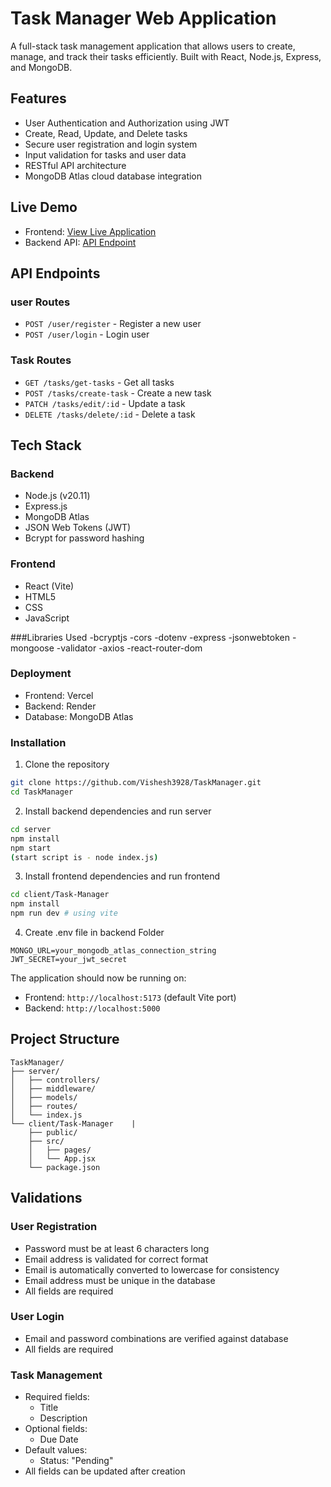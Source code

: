 # Task Manager Web Application

A full-stack task management application that allows users to create, manage, and track their tasks efficiently. Built with React, Node.js, Express, and MongoDB.

## Features

- User Authentication and Authorization using JWT
- Create, Read, Update, and Delete tasks
- Secure user registration and login system
- Input validation for tasks and user data
- RESTful API architecture
- MongoDB Atlas cloud database integration

## Live Demo

- Frontend: [View Live Application](https://task-manager-tp4x.vercel.app/)
- Backend API: [API Endpoint](https://taskmanager-cicm.onrender.com)

## API Endpoints

### user Routes
- `POST /user/register` - Register a new user
- `POST /user/login` - Login user

### Task Routes
- `GET /tasks/get-tasks` - Get all tasks
- `POST /tasks/create-task` - Create a new task
- `PATCH /tasks/edit/:id` - Update a task
- `DELETE /tasks/delete/:id` - Delete a task


## Tech Stack

### Backend
- Node.js (v20.11)
- Express.js
- MongoDB Atlas
- JSON Web Tokens (JWT)
- Bcrypt for password hashing

### Frontend
- React (Vite)
- HTML5
- CSS
- JavaScript

###Libraries Used
-bcryptjs
-cors
-dotenv
-express
-jsonwebtoken
-mongoose
-validator
-axios
-react-router-dom  

### Deployment
- Frontend: Vercel
- Backend: Render
- Database: MongoDB Atlas

### Installation

1. Clone the repository
```bash
git clone https://github.com/Vishesh3928/TaskManager.git
cd TaskManager
```
2. Install backend dependencies and run server
```bash
cd server
npm install
npm start 
(start script is - node index.js)
```
3. Install frontend dependencies and run frontend
```bash
cd client/Task-Manager
npm install
npm run dev # using vite
```
4. Create .env file in backend Folder
```env
MONGO_URL=your_mongodb_atlas_connection_string
JWT_SECRET=your_jwt_secret
```

The application should now be running on:
- Frontend: `http://localhost:5173` (default Vite port)
- Backend: `http://localhost:5000`


## Project Structure
```
TaskManager/
├── server/
│   ├── controllers/
│   ├── middleware/
│   ├── models/
│   ├── routes/
│   └── index.js
└── client/Task-Manager    |
    ├── public/
    ├── src/
    │   ├── pages/
    │   └── App.jsx
    └── package.json
```

## Validations

### User Registration
- Password must be at least 6 characters long
- Email address is validated for correct format
- Email is automatically converted to lowercase for consistency
- Email address must be unique in the database
- All fields are required

### User Login
- Email and password combinations are verified against database
- All fields are required

### Task Management
- Required fields:
  - Title
  - Description
- Optional fields:
  - Due Date
- Default values:
  - Status: "Pending"
- All fields can be updated after creation


